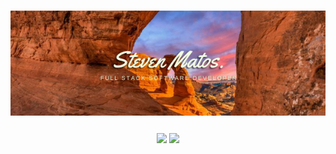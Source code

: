 <h1 align="center">
  <a href="https://stevenmportfolio.com/" target="_blank">
    <img src="https://github.com/Steven-matos/Steven-matos/blob/master/assets/Banner.png" alt="Banner for Steven Matos Github" />
  </a>
</h1>

<p align="center"><img align="center" src="https://github-readme-stats-git-master.stevenmatos.vercel.app/api/?username=Steven-matos&count_private=true&hide=stars&show_icons=true&bg_color=30,e96443,904e95&title_color=000&text_color=000" />  <img align="center" src="https://github-readme-stats-git-master.stevenmatos.vercel.app/api/top-langs/?username=Steven-matos&layout=compact&bg_color=30,e96443,904e95&title_color=000&text_color=000" /></p>



